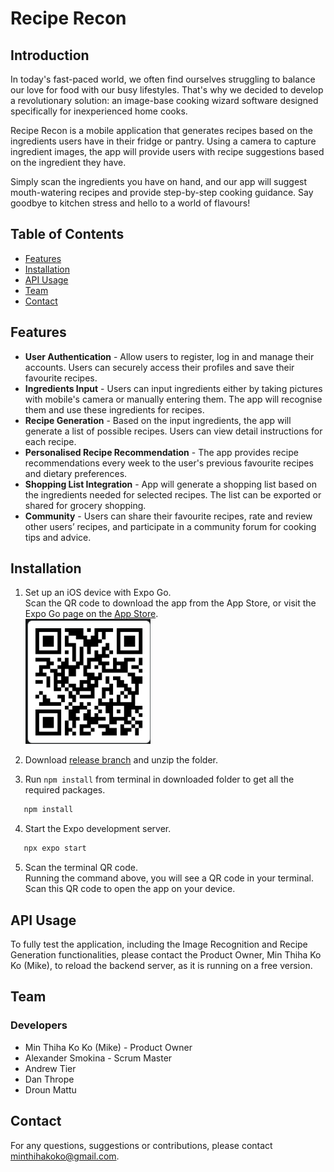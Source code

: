 # Recipe Recon

## Introduction

In today's fast-paced world, we often find ourselves struggling to balance our love for food with our busy lifestyles. That's why we decided to develop a revolutionary solution: an image-base cooking wizard software designed specifically for inexperienced home cooks.

Recipe Recon is a mobile application that generates recipes based on the ingredients users have in their fridge or pantry. Using a camera to capture ingredient images, the app will provide users with recipe suggestions based on the ingredient they have.

Simply scan the ingredients you have on hand, and our app will suggest mouth-watering recipes and provide step-by-step cooking guidance. Say goodbye to kitchen stress and hello to a world of flavours!

## Table of Contents

- [Features](#features)
- [Installation](#installation)
- [API Usage](#api-usage)
- [Team](#team)
- [Contact](#contact)

## Features

- **User Authentication** - Allow users to register, log in and manage their accounts. Users can securely access their profiles and save their favourite recipes.
- **Ingredients Input** - Users can input ingredients either by taking pictures with mobile's camera or manually entering them. The app will recognise them and use these ingredients for recipes.
- **Recipe Generation** - Based on the input ingredients, the app will generate a list of possible recipes. Users can view detail instructions for each recipe.
- **Personalised Recipe Recommendation** - The app provides recipe recommendations every week to the user's previous favourite recipes and dietary preferences.
- **Shopping List Integration** - App will generate a shopping list based on the ingredients needed for selected recipes. The list can be exported or shared for grocery shopping.
- **Community** - Users can share their favourite recipes, rate and review other users’ recipes, and participate in a community forum for cooking tips and advice.

## Installation

1. Set up an iOS device with Expo Go.  
   Scan the QR code to download the app from the App Store, or visit the Expo Go page on the [App Store](https://apps.apple.com/us/app/expo-go/id982107779).  
   <img src="./assets/images/qr.png" alt="QR Code" width="200" height="200" />
2. Download [release branch](https://github.com/MinThiha22/recipe-recon/archive/refs/heads/release.zip) and unzip the folder.

3. Run `npm install` from terminal in downloaded folder to get all the required packages.

```bash
   npm install
```

4. Start the Expo development server.

```bash
   npx expo start
```

5. Scan the terminal QR code.  
   Running the command above, you will see a QR code in your terminal. Scan this QR code to open the app on your device.

## API Usage

To fully test the application, including the Image Recognition and Recipe Generation functionalities, please contact the Product Owner, Min Thiha Ko Ko (Mike), to reload the backend server, as it is running on a free version.

## Team

### Developers

- Min Thiha Ko Ko (Mike) - Product Owner
- Alexander Smokina - Scrum Master
- Andrew Tier
- Dan Thrope
- Droun Mattu

## Contact

For any questions, suggestions or contributions, please contact minthihakoko@gmail.com.
